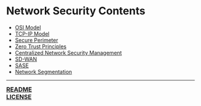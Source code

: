 # Network Security Contents
- [OSI Model](https://notes.ryancranie.com/Notes/Network%20Security/OSI%20Model)
- [TCP-IP Model](https://notes.ryancranie.com/Notes/Network%20Security/TCP-IP%20Model)
- [Secure Perimeter](https://notes.ryancranie.com/Notes/Network%20Security/Secure%20Perimeter)
- [Zero Trust Principles](https://notes.ryancranie.com/Notes/Network%20Security/Zero%20Trust%20Principles)
- [Centralized Network Security Management](https://notes.ryancranie.com/Notes/Network%20Security/Centralized%20Network%20Security%20Management)
- [SD-WAN](https://notes.ryancranie.com/Notes/Network%20Security/SD-WAN)
- [SASE](https://notes.ryancranie.com/Notes/Network%20Security/SASE)
- [Network Segmentation](https://notes.ryancranie.com/Notes/Network%20Security/Network%20Segmentation)

---
<font size=3><b>[README](https://github.com/ryancranie/cybersecurity-osint/blob/main/README.md)<br>
[LICENSE](https://github.com/ryancranie/cybersecurity-osint/blob/main/LICENSE)</b></font>